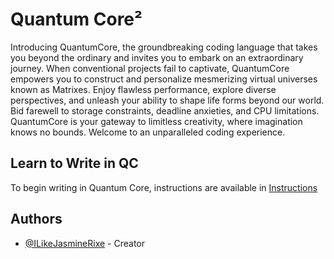 
# Quantum Core²

Introducing QuantumCore, the groundbreaking coding language that takes you beyond the ordinary and invites you to embark on an extraordinary journey. When conventional projects fail to captivate, QuantumCore empowers you to construct and personalize mesmerizing virtual universes known as Matrixes. Enjoy flawless performance, explore diverse perspectives, and unleash your ability to shape life forms beyond our world. Bid farewell to storage constraints, deadline anxieties, and CPU limitations. QuantumCore is your gateway to limitless creativity, where imagination knows no bounds. Welcome to an unparalleled coding experience.

## Learn to Write in QC

To begin writing in Quantum Core, instructions are available in [Instructions](https://github.com/ILikeJasmineRixe/Quantum-Core/tree/main/instructions)

## Authors

- [@ILikeJasmineRixe](https://github.com/ILikeJasmineRixe) - Creator

